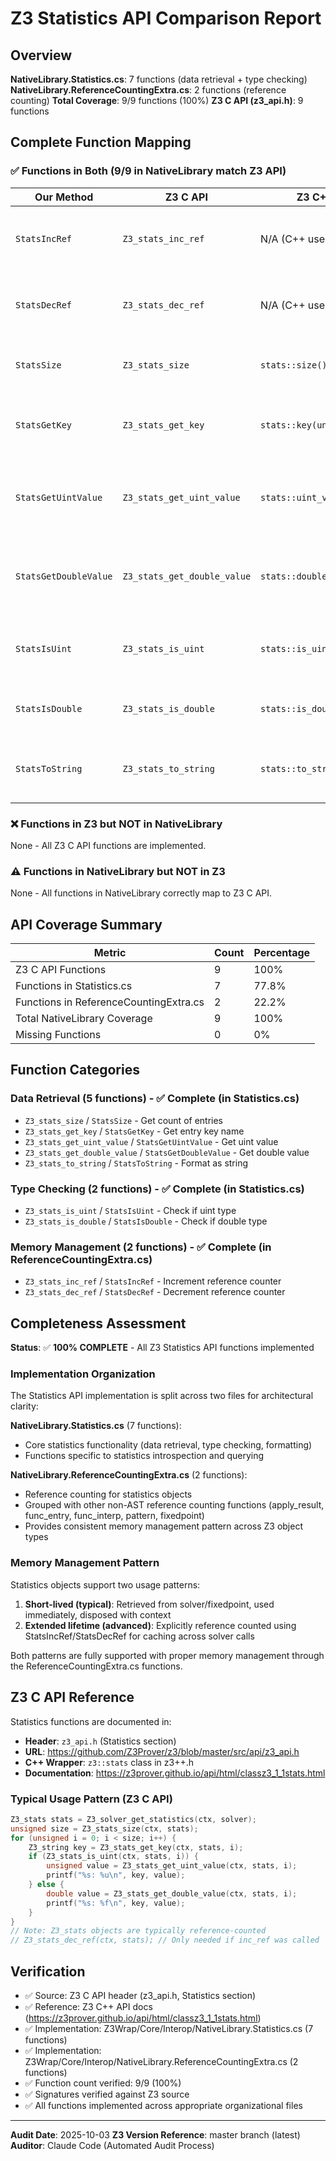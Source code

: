# Z3 Statistics API Comparison Report

## Overview
**NativeLibrary.Statistics.cs**: 7 functions (data retrieval + type checking)
**NativeLibrary.ReferenceCountingExtra.cs**: 2 functions (reference counting)
**Total Coverage**: 9/9 functions (100%)
**Z3 C API (z3_api.h)**: 9 functions

## Complete Function Mapping

### ✅ Functions in Both (9/9 in NativeLibrary match Z3 API)

| Our Method | Z3 C API | Z3 C++ Method | File Location | Purpose |
|------------|----------|---------------|---------------|---------|
| `StatsIncRef` | `Z3_stats_inc_ref` | N/A (C++ uses RAII) | ReferenceCountingExtra.cs | Increments reference counter of statistics object |
| `StatsDecRef` | `Z3_stats_dec_ref` | N/A (C++ uses RAII) | ReferenceCountingExtra.cs | Decrements reference counter of statistics object |
| `StatsSize` | `Z3_stats_size` | `stats::size()` | Statistics.cs | Returns number of statistical entries |
| `StatsGetKey` | `Z3_stats_get_key` | `stats::key(unsigned)` | Statistics.cs | Gets key name for statistic entry at index |
| `StatsGetUintValue` | `Z3_stats_get_uint_value` | `stats::uint_value(unsigned)` | Statistics.cs | Gets unsigned integer value of statistic entry |
| `StatsGetDoubleValue` | `Z3_stats_get_double_value` | `stats::double_value(unsigned)` | Statistics.cs | Gets double-precision value of statistic entry |
| `StatsIsUint` | `Z3_stats_is_uint` | `stats::is_uint(unsigned)` | Statistics.cs | Checks if statistic entry is unsigned integer type |
| `StatsIsDouble` | `Z3_stats_is_double` | `stats::is_double(unsigned)` | Statistics.cs | Checks if statistic entry is double type |
| `StatsToString` | `Z3_stats_to_string` | `stats::to_string()` | Statistics.cs | Converts statistics to human-readable string |

### ❌ Functions in Z3 but NOT in NativeLibrary

None - All Z3 C API functions are implemented.

### ⚠️ Functions in NativeLibrary but NOT in Z3

None - All functions in NativeLibrary correctly map to Z3 C API.

## API Coverage Summary

| Metric | Count | Percentage |
|--------|-------|------------|
| Z3 C API Functions | 9 | 100% |
| Functions in Statistics.cs | 7 | 77.8% |
| Functions in ReferenceCountingExtra.cs | 2 | 22.2% |
| Total NativeLibrary Coverage | 9 | 100% |
| Missing Functions | 0 | 0% |

## Function Categories

### Data Retrieval (5 functions) - ✅ Complete (in Statistics.cs)
- `Z3_stats_size` / `StatsSize` - Get count of entries
- `Z3_stats_get_key` / `StatsGetKey` - Get entry key name
- `Z3_stats_get_uint_value` / `StatsGetUintValue` - Get uint value
- `Z3_stats_get_double_value` / `StatsGetDoubleValue` - Get double value
- `Z3_stats_to_string` / `StatsToString` - Format as string

### Type Checking (2 functions) - ✅ Complete (in Statistics.cs)
- `Z3_stats_is_uint` / `StatsIsUint` - Check if uint type
- `Z3_stats_is_double` / `StatsIsDouble` - Check if double type

### Memory Management (2 functions) - ✅ Complete (in ReferenceCountingExtra.cs)
- `Z3_stats_inc_ref` / `StatsIncRef` - Increment reference counter
- `Z3_stats_dec_ref` / `StatsDecRef` - Decrement reference counter

## Completeness Assessment

**Status**: ✅ **100% COMPLETE** - All Z3 Statistics API functions implemented

### Implementation Organization

The Statistics API implementation is split across two files for architectural clarity:

**NativeLibrary.Statistics.cs** (7 functions):
- Core statistics functionality (data retrieval, type checking, formatting)
- Functions specific to statistics introspection and querying

**NativeLibrary.ReferenceCountingExtra.cs** (2 functions):
- Reference counting for statistics objects
- Grouped with other non-AST reference counting functions (apply_result, func_entry, func_interp, pattern, fixedpoint)
- Provides consistent memory management pattern across Z3 object types

### Memory Management Pattern

Statistics objects support two usage patterns:

1. **Short-lived (typical)**: Retrieved from solver/fixedpoint, used immediately, disposed with context
2. **Extended lifetime (advanced)**: Explicitly reference counted using StatsIncRef/StatsDecRef for caching across solver calls

Both patterns are fully supported with proper memory management through the ReferenceCountingExtra.cs functions.

## Z3 C API Reference

Statistics functions are documented in:
- **Header**: `z3_api.h` (Statistics section)
- **URL**: https://github.com/Z3Prover/z3/blob/master/src/api/z3_api.h
- **C++ Wrapper**: `z3::stats` class in z3++.h
- **Documentation**: https://z3prover.github.io/api/html/classz3_1_1stats.html

### Typical Usage Pattern (Z3 C API)
```c
Z3_stats stats = Z3_solver_get_statistics(ctx, solver);
unsigned size = Z3_stats_size(ctx, stats);
for (unsigned i = 0; i < size; i++) {
    Z3_string key = Z3_stats_get_key(ctx, stats, i);
    if (Z3_stats_is_uint(ctx, stats, i)) {
        unsigned value = Z3_stats_get_uint_value(ctx, stats, i);
        printf("%s: %u\n", key, value);
    } else {
        double value = Z3_stats_get_double_value(ctx, stats, i);
        printf("%s: %f\n", key, value);
    }
}
// Note: Z3_stats objects are typically reference-counted
// Z3_stats_dec_ref(ctx, stats); // Only needed if inc_ref was called
```

## Verification

- ✅ Source: Z3 C API header (z3_api.h, Statistics section)
- ✅ Reference: Z3 C++ API docs (https://z3prover.github.io/api/html/classz3_1_1stats.html)
- ✅ Implementation: Z3Wrap/Core/Interop/NativeLibrary.Statistics.cs (7 functions)
- ✅ Implementation: Z3Wrap/Core/Interop/NativeLibrary.ReferenceCountingExtra.cs (2 functions)
- ✅ Function count verified: 9/9 (100%)
- ✅ Signatures verified against Z3 source
- ✅ All functions implemented across appropriate organizational files

---

**Audit Date**: 2025-10-03
**Z3 Version Reference**: master branch (latest)
**Auditor**: Claude Code (Automated Audit Process)
